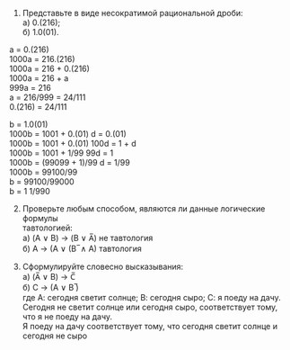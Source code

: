 1. Представьте в виде несократимой рациональной дроби:  
а) 0.(216);  
б) 1.0(01).  

a = 0.(216)                                                                                       
1000a = 216.(216)                                                                                  
1000a = 216 + 0.(216)                                                                              
1000a = 216 + a                                                                                    
999a = 216                                                                                       
a = 216/999 = 24/111                                                                              
0.(216) = 24/111  

b = 1.0(01)  
1000b = 1001 +  0.(01)                                     d = 0.(01)  
1000b = 1001 + 0.(01)                                      100d = 1 + d  
1000b = 1001 + 1/99                                        99d = 1  
1000b = (99099 + 1)/99                                     d = 1/99  
1000b = 99100/99  
b = 99100/99000  
b = 1 1/990  

2. Проверьте любым способом, являются ли данные логические формулы  
тавтологией:  
а) (A ∨ B) → (B ∨ A̅) не тавтология  
б) A → (A ∨ (B ̅ ∧ A) тавтология  

3. Сформулируйте словесно высказывания:  
а) (A̅ ∨ B) → C̅  
б) C → (A ∨ B ̅)  
где А: сегодня светит солнце; В: сегодня сыро; С: я поеду на дачу.  
	Сегодня не светит солнце или сегодня сыро, соответствует тому, что я не поеду на дачу.  
	Я поеду на дачу соответствует тому, что сегодня светит солнце и сегодня не сыро   
